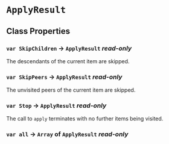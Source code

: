 # `ApplyResult`

## Class Properties

### `var SkipChildren` → `ApplyResult` _read-only_

The descendants of the current item are skipped.   
  


### `var SkipPeers` → `ApplyResult` _read-only_

The unvisited peers of the current item are skipped.   
  


### `var Stop` → `ApplyResult` _read-only_

The call to `apply` terminates with no further items being visited.   
  


### `var all` → `Array` of `ApplyResult` _read-only_
